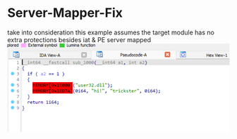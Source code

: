 # Server-Mapper-Fix
take into consideration this example assumes the target module has no extra protections besides iat &amp; PE server mapped
 ![IDA](WriteUp/imgs/IDA.png)
